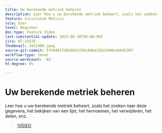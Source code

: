 ```yaml
---
title: Uw berekende metriek beheren
description: Leer hoe u uw berekende metriek beheert, zoals het zoeken naar deze gegevens, het bekijken van een lijst, het hernoemen, het verwijderen, het delen, enz.
feature: Calculated Metrics
role: User
level: Beginner
doc-type: Feature Video
last-substantial-update: 2023-06-30T00:00:00Z
jira: KT-13570
thumbnail: 3421406.jpeg
source-git-commit: 5f49401fd82602a7d6c046a33623698c4eb45397
workflow-type: tm+mt
source-wordcount: '42'
ht-degree: 0%

---
```



# Uw berekende metriek beheren

Leer hoe u uw berekende metriek beheert, zoals het zoeken naar deze gegevens, het bekijken van een lijst, het hernoemen, het verwijderen, het delen, enz.

>[!VIDEO](https://video.tv.adobe.com/v/3432462/?learn=on&captions=dut)
